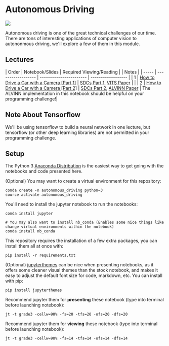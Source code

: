 # Autonomous Driving

![](videos/training_animation_smaller.gif)

Autonomous driving is one of the great technical challenges of our time. There are tons of interesting applications of computer vision to autononmous driving, we'll explore a few of them in this module. 

## Lectures
| Order |   Notebook/Slides  | Required Viewing/Reading | | Notes |
| ----- | ------------------ | ----------------------- | ------------------ |
| 1 | [How to Drive a Car with a Camera [Part 1]](https://github.com/unccv/autonomous_driving/blob/master/notebooks/How%20to%20Drive%20a%20Car%20with%20a%20Camera%20%5BPart%201%5D.ipynb) | [SDCs Part 1](https://www.youtube.com/watch?v=cExJbbwOfcw&t=26s), [VITS Paper](https://sites.cs.ucsb.edu/~mturk/Papers/ALV.pdf) |  |
| 2 | [How to Drive a Car with a Camera [Part 2]](https://github.com/unccv/autonomous_driving/blob/master/notebooks/How%20to%20Drive%20a%20Car%20with%20a%20Camera%20%5BPart%202%5D.ipynb) | [SDCs Part 2](https://www.youtube.com/watch?v=H0igiP6Hg1k), [ALVINN Paper](http://citeseerx.ist.psu.edu/viewdoc/download?doi=10.1.1.830.2188&rep=rep1&type=pdf) | The ALVINN implementation in this notebook should be helpful on your programming challenge!|

## Note About Tensorflow
We'll be using tensorflow to build a neural network in one lecture, but tensorflow (or other deep learning libraries) are not permitted in your programming challenge. 

## Setup 

The Python 3 [Anaconda Distribution](https://www.anaconda.com/download) is the easiest way to get going with the notebooks and code presented here. 

(Optional) You may want to create a virtual environment for this repository: 

~~~
conda create -n autonomous_driving python=3 
source activate autonomous_driving
~~~

You'll need to install the jupyter notebook to run the notebooks:

~~~
conda install jupyter

# You may also want to install nb_conda (Enables some nice things like change virtual environments within the notebook)
conda install nb_conda
~~~

This repository requires the installation of a few extra packages, you can install them all at once with:
~~~
pip install -r requirements.txt
~~~

(Optional) [jupyterthemes](https://github.com/dunovank/jupyter-themes) can be nice when presenting notebooks, as it offers some cleaner visual themes than the stock notebook, and makes it easy to adjust the default font size for code, markdown, etc. You can install with pip: 

~~~
pip install jupyterthemes
~~~

Recommend jupyter them for **presenting** these notebook (type into terminal before launching notebook):
~~~
jt -t grade3 -cellw=90% -fs=20 -tfs=20 -ofs=20 -dfs=20
~~~

Recommend jupyter them for **viewing** these notebook (type into terminal before launching notebook):
~~~
jt -t grade3 -cellw=90% -fs=14 -tfs=14 -ofs=14 -dfs=14
~~~


